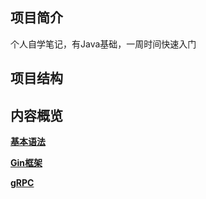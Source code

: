 ## 项目简介

个人自学笔记，有Java基础，一周时间快速入门


## 项目结构


## 内容概览

**[基本语法](https://github.com/NaraLuwan/go/blob/main/%E5%9F%BA%E7%A1%80%E8%AF%AD%E6%B3%95.md)**

**[Gin框架](https://github.com/NaraLuwan/go/blob/main/%E5%9F%BA%E7%A1%80%E8%AF%AD%E6%B3%95.md)**

**[gRPC](https://github.com/NaraLuwan/go/blob/main/%E5%9F%BA%E7%A1%80%E8%AF%AD%E6%B3%95.md)**
